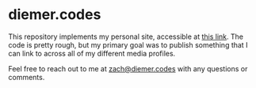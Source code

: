 # diemer.codes

This repository implements my personal site, accessible at [this link](https://zach.diemer.codes). The code is pretty rough, but my primary goal was to publish something that I can link to across all of my different media profiles.

Feel free to reach out to me at [zach@diemer.codes](mailto:zach@diemer.codes) with any questions or comments.
